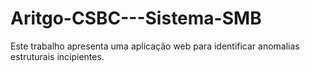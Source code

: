 # Aritgo-CSBC---Sistema-SMB
Este trabalho apresenta uma aplicação web para identificar anomalias estruturais incipientes.
